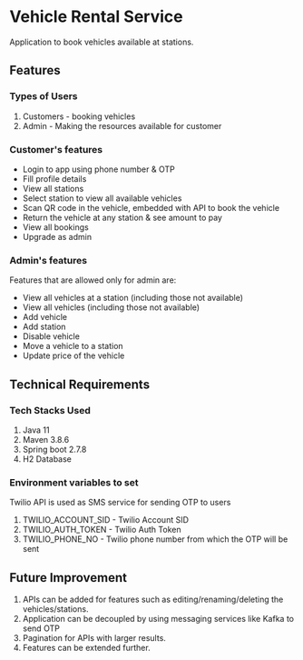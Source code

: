 # Vehicle Rental Service
Application to book vehicles available at stations.

## Features

### Types of Users
1. Customers - booking vehicles
2. Admin - Making the resources available for customer

### Customer's features
- Login to app using phone number & OTP
- Fill profile details
- View all stations
- Select station to view all available vehicles
- Scan QR code in the vehicle, embedded with API to book the vehicle
- Return the vehicle at any station & see amount to pay
- View all bookings
- Upgrade as admin

### Admin's features
Features that are allowed only for admin are:
- View all vehicles at a station (including those not available)
- View all vehicles (including those not available)
- Add vehicle
- Add station
- Disable vehicle
- Move a vehicle to a station
- Update price of the vehicle

## Technical Requirements

### Tech Stacks Used
1. Java 11
2. Maven 3.8.6
3. Spring boot 2.7.8
4. H2 Database

### Environment variables to set
Twilio API is used as SMS service for sending OTP to users
1. TWILIO_ACCOUNT_SID - Twilio Account SID
2. TWILIO_AUTH_TOKEN - Twilio Auth Token
3. TWILIO_PHONE_NO - Twilio phone number from which the OTP will be sent


## Future Improvement
1. APIs can be added for features such as editing/renaming/deleting the vehicles/stations.
2. Application can be decoupled by using messaging services like Kafka to send OTP
3. Pagination for APIs with larger results.
4. Features can be extended further.
